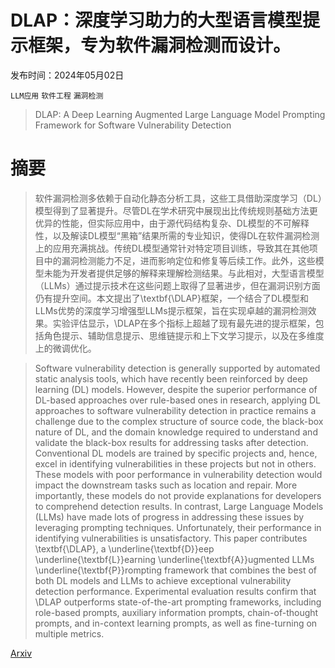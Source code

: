 # DLAP：深度学习助力的大型语言模型提示框架，专为软件漏洞检测而设计。

发布时间：2024年05月02日

`LLM应用` `软件工程` `漏洞检测`

> DLAP: A Deep Learning Augmented Large Language Model Prompting Framework for Software Vulnerability Detection

# 摘要

> 软件漏洞检测多依赖于自动化静态分析工具，这些工具借助深度学习（DL）模型得到了显著提升。尽管DL在学术研究中展现出比传统规则基础方法更优异的性能，但实际应用中，由于源代码结构复杂、DL模型的不可解释性，以及解读DL模型“黑箱”结果所需的专业知识，使得DL在软件漏洞检测上的应用充满挑战。传统DL模型通常针对特定项目训练，导致其在其他项目中的漏洞检测能力不足，进而影响定位和修复等后续工作。此外，这些模型未能为开发者提供足够的解释来理解检测结果。与此相对，大型语言模型（LLMs）通过提示技术在这些问题上取得了显著进步，但在漏洞识别方面仍有提升空间。本文提出了\textbf{\DLAP}框架，一个结合了DL模型和LLMs优势的深度学习增强型LLMs提示框架，旨在实现卓越的漏洞检测效果。实验评估显示，\DLAP在多个指标上超越了现有最先进的提示框架，包括角色提示、辅助信息提示、思维链提示和上下文学习提示，以及在多维度上的微调优化。

> Software vulnerability detection is generally supported by automated static analysis tools, which have recently been reinforced by deep learning (DL) models. However, despite the superior performance of DL-based approaches over rule-based ones in research, applying DL approaches to software vulnerability detection in practice remains a challenge due to the complex structure of source code, the black-box nature of DL, and the domain knowledge required to understand and validate the black-box results for addressing tasks after detection. Conventional DL models are trained by specific projects and, hence, excel in identifying vulnerabilities in these projects but not in others. These models with poor performance in vulnerability detection would impact the downstream tasks such as location and repair. More importantly, these models do not provide explanations for developers to comprehend detection results. In contrast, Large Language Models (LLMs) have made lots of progress in addressing these issues by leveraging prompting techniques. Unfortunately, their performance in identifying vulnerabilities is unsatisfactory. This paper contributes \textbf{\DLAP}, a \underline{\textbf{D}}eep \underline{\textbf{L}}earning \underline{\textbf{A}}ugmented LLMs \underline{\textbf{P}}rompting framework that combines the best of both DL models and LLMs to achieve exceptional vulnerability detection performance. Experimental evaluation results confirm that \DLAP outperforms state-of-the-art prompting frameworks, including role-based prompts, auxiliary information prompts, chain-of-thought prompts, and in-context learning prompts, as well as fine-turning on multiple metrics.

[Arxiv](https://arxiv.org/abs/2405.01202)